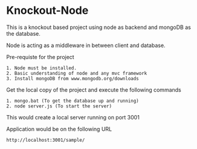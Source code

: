 # Knockout-Node
This is a knockout based project using node as backend and mongoDB as the database.

Node is acting as a middleware in between client and database.

Pre-requiste for the project

    1. Node must be installed.
    2. Basic understanding of node and any mvc framework
    3. Install mongoDB from www.mongodb.org/downloads

Get the local copy of the project and execute the following commands

    1. mongo.bat (To get the database up and running)
    2. node server.js (To start the server)

This would create a local server running on port 3001

Application would be on the following URL
    
    http://localhost:3001/sample/
    
    
